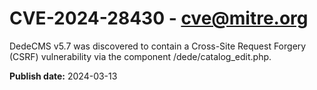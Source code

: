 # CVE-2024-28430 - cve@mitre.org

DedeCMS v5.7 was discovered to contain a Cross-Site Request Forgery (CSRF) vulnerability via the component /dede/catalog_edit.php.

**Publish date:** 2024-03-13
